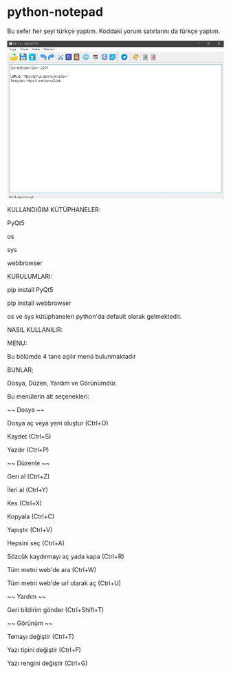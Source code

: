 # python-notepad
Bu sefer her şeyi türkçe yaptım. Koddaki yorum satırlarını da türkçe yaptım.

![alt text](https://github.com/SukruGokk/python-notepad/blob/master/main.jpg)

KULLANDIĞIM KÜTÜPHANELER:

PyQt5

os

sys

webbrowser

  
KURULUMLARI:

pip install PyQt5

pip install webbrowser

os ve sys kütüphaneleri python'da default olarak gelmektedir.


NASIL KULLANILIR:


MENU:

Bu bölümde 4 tane açılır menü bulunmaktadır


BUNLAR;

Dosya, Düzen, Yardım ve Görünümdür.


Bu menülerin alt seçenekleri:

~~ Dosya ~~

Dosya aç veya yeni oluştur (Ctrl+O)

Kaydet (Ctrl+S)

Yazdır (Ctrl+P)


~~ Düzenle ~~

Geri al (Ctrl+Z)

İleri al (Ctrl+Y)

Kes (Ctrl+X)

Kopyala (Ctrl+C)

Yapıştır (Ctrl+V)

Hepsini seç (Ctrl+A)

Sözcük kaydırmayı aç yada kapa (Ctrl+R)

Tüm metni web'de ara (Ctrl+W)

Tüm metni web'de url olarak aç (Ctrl+U)


~~ Yardım ~~

Geri bildirim gönder (Ctrl+Shift+T)


~~ Görünüm ~~

Temayı değiştir (Ctrl+T)

Yazı tipini değiştir (Ctrl+F)

Yazı rengini değiştir (Ctrl+G)
